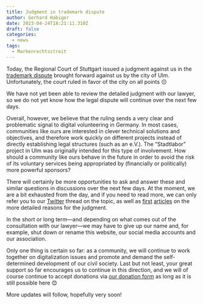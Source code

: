 ```yaml
---
title: Judgment in trademark dispute
author: Gerhard Habiger
date: 2023-04-24T18:21:11.310Z
draft: false
categories:
  - news
tags:
  - Markenrechtsstreit
---
```

Today, the Regional Court of Stuttgart issued a judgment against us in the [trademark dispute](/kleines-update-zum-markenrechtsstreit/) brought forward against us by the city of Ulm.
Unfortunately, the court ruled in favor of the city on all points 😔

We have not yet been able to review the detailed judgment with our lawyer, so we do not yet know how the legal dispute will continue over the next few days.

Overall, however, we believe that the ruling sends a very clear and problematic signal to digital volunteering in Germany. In most cases, communities like ours are interested in clever technical solutions and objectives, and therefore work quickly on different projects instead of directly establishing legal structures (such as an e.V.). The “Stadtlabor” project in Ulm was originally intended for this type of involvement. How should a community like ours behave in the future in order to avoid the risk of its voluntary services being appropriated by (financially or politically) more powerful sponsors?

There will certainly be more opportunities to ask and answer these and similar questions in discussions over the next few days. At the moment, we are a bit exhausted from the day, and if you need to read more, we can only refer you to our [Twitter](hhttps://twitter.com/temporaerhaus/status/1650519601548075012) thread on the topic, as well as [first](hhttps://www.stuttgarter-zeitung.de/inhalt.landgericht-stuttgart-stadt-ulm-siegt-im-verschwoerhaus-streit.aaa5b297-03c6-4b9d-8a42-7a0b1f74df61.html) [articles](https://netzpolitik.org/2023/hackspace-in-ulm-verschwoerhaus-verliert-seinen-namen-an-die-stadt/) on the more detailed reasons for the judgment.

In the short or long term—and depending on what comes out of the consultation with our lawyer—we may have to give up our name and, for example, shut down or rename this website, our social media accounts and our association.

Only one thing is certain so far: as a community, we will continue to work together on digitalization issues and promote and demand the self-determined development of our civil society. Last but not least, your great support so far encourages us to continue in this direction, and we will of course continue to accept donations via [our donation form](/spenden/) as long as it is still possible here 😊

More updates will follow, hopefully very soon!
